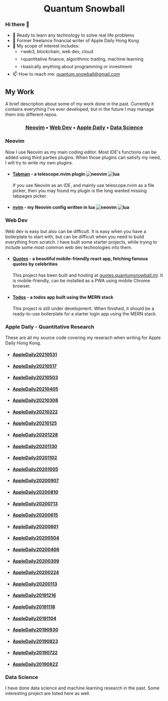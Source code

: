 <div align="center">
  <h1>
    Quantum Snowball
  </h1>
</div>
    
### Hi there 👋
- 🔭 Ready to learn any technology to solve real life problems
- 🔭 Former freelance financial writer of Apple Daily Hong Kong
- 🌱 My scope of interest includes:
  - ⚡web3, blockchain, web dev, cloud 
  - ⚡quantitative finance, algorithmic trading, machine learning
  - ⚡basically anything about programming or investment
- 📫 How to reach me: <quantum.snowball@gmail.com>

## My Work

A brief description about some of my work done in the past. Currently it contains everything I've ever developed, but in the future I may manage them into different repos.

<div align="center">
  <h3>
    <a href="#neovim">Neovim</a>
    •
    <a href="#web-dev">Web Dev</a>
    •
    <a href="#apple-daily---quantitative-research">Apple Daily</a>
    •
    <a href="#data-science">Data Science</a>
  </h3>
</div>


### Neovim

Now I use Neovim as my main coding editor. Most IDE's functions can be added using third parties plugins. When those plugins can satisfy my need, I will try to write my own plugins.

- #### [Tabman](https://github.com/quantumsnowball/telescope-tabman.nvim) - a telescope.nvim plugin ![neovim](https://img.shields.io/badge/neovim-white?logo=neovim)  ![lua](https://img.shields.io/badge/lua-white?logo=lua&logoColor=030380)
  If you use Neovim as an IDE, and mainly use telescope.nvim as a file picker, then you may found my plugin is the long wanted missing tabpages picker.

- #### [nvim](https://github.com/quantumsnowball/nvim) - my Neovim config written in lua ![neovim](https://img.shields.io/badge/neovim-white?logo=neovim)  ![lua](https://img.shields.io/badge/lua-white?logo=lua&logoColor=030380)

### Web Dev

Web dev is easy but also can be difficult. It is easy when you have a boilerplate to start with, but can be difficult when you need to build everything from scratch. I have built some starter projects, while trying to include some most common web dev technologies into them.

- #### [Quotes](https://github.com/quantumsnowball/quotes.quantumsnowball) - a beautiful mobile-friendly react app, fetching famous quotes by celebrities
  This project has been built and hosting at [quotes.quantumsnowball.ml](https://quotes.quantumsnowball.ml/). It is mobile-friendly, can be installed as a PWA using mobile Chrome browser.
- #### [Todos](https://github.com/quantumsnowball/todos-domain) - a todos app built using the MERN stack
  This project is still under development. When finished, it should be a ready-to-use boilerplate for a starter login app using the MERN stack.

### Apple Daily - Quantitative Research

These are all my source code covering my reserach when writing for Apple Daily Hong Kong.

- #### [AppleDaily20210531](https://github.com/quantumsnowball/AppleDaily20210531)
- #### [AppleDaily20210517](https://github.com/quantumsnowball/AppleDaily20210517)
- #### [AppleDaily20210503](https://github.com/quantumsnowball/AppleDaily20210503)
- #### [AppleDaily20210405](https://github.com/quantumsnowball/AppleDaily20210405)
- #### [AppleDaily20210308](https://github.com/quantumsnowball/AppleDaily20210308)
- #### [AppleDaily20210222](https://github.com/quantumsnowball/AppleDaily20210222)
- #### [AppleDaily20210125](https://github.com/quantumsnowball/AppleDaily20210125)
- #### [AppleDaily20201228](https://github.com/quantumsnowball/AppleDaily20201228)
- #### [AppleDaily20201130](https://github.com/quantumsnowball/AppleDaily20201130)
- #### [AppleDaily20201102](https://github.com/quantumsnowball/AppleDaily20201102)
- #### [AppleDaily20201005](https://github.com/quantumsnowball/AppleDaily20201005)
- #### [AppleDaily20200907](https://github.com/quantumsnowball/AppleDaily20200907)
- #### [AppleDaily20200810](https://github.com/quantumsnowball/AppleDaily20200810)
- #### [AppleDaily20200713](https://github.com/quantumsnowball/AppleDaily20200713)
- #### [AppleDaily20200615](https://github.com/quantumsnowball/AppleDaily20200615)
- #### [AppleDaily20200601](https://github.com/quantumsnowball/AppleDaily20200601)
- #### [AppleDaily20200504](https://github.com/quantumsnowball/AppleDaily20200504)
- #### [AppleDaily20200406](https://github.com/quantumsnowball/AppleDaily20200406)
- #### [AppleDaily20200309](https://github.com/quantumsnowball/AppleDaily20200309)
- #### [AppleDaily20200224](https://github.com/quantumsnowball/AppleDaily20200224)
- #### [AppleDaily20200113](https://github.com/quantumsnowball/AppleDaily20200113)
- #### [AppleDaily20191216](https://github.com/quantumsnowball/AppleDaily20191216)
- #### [AppleDaily20191118](https://github.com/quantumsnowball/AppleDaily20191118)
- #### [AppleDaily20191104](https://github.com/quantumsnowball/AppleDaily20191104)
- #### [AppleDaily20190930](https://github.com/quantumsnowball/AppleDaily20190930)
- #### [AppleDaily20190823](https://github.com/quantumsnowball/AppleDaily20190823)
- #### [AppleDaily20190722](https://github.com/quantumsnowball/AppleDaily20190722)
- #### [AppleDaily20190622](https://github.com/quantumsnowball/AppleDaily20190622)

### Data Science

I have done data science and machine learning research in the past. Some interesting project are listed here as well.

<!--
**quantumsnowball/QuantumSnowball** is a ✨ _special_ ✨ repository because its `README.md` (this file) appears on your GitHub profile.

Here are some ideas to get you started:

- 🔭 I’m currently working on ...
- 🌱 I’m currently learning ...
- 👯 I’m looking to collaborate on ...
- 🤔 I’m looking for help with ...
- 💬 Ask me about ...
- 📫 How to reach me: ...
- 😄 Pronouns: ...
- ⚡ Fun fact: ...
-->
